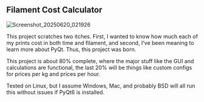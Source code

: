 ## Filament Cost Calculator
![Screenshot_20250620_021926](https://github.com/user-attachments/assets/d9bc33df-0d32-441e-b03f-9c914bda7691)

This project scratches two itches. First, I wanted to know how much each of my prints cost in both time and filament, and second, I've been meaning to learn more about PyQt. Thus, this project was born.

This project is about 80% complete, where the major stuff like the GUI and calculations are functional, the last 20% will be things like custom configs for prices per kg and prices per hour.

Tested on Linux, but I assume Windows, Mac, and probably BSD will all run this without issues if PyQt6 is installed.
